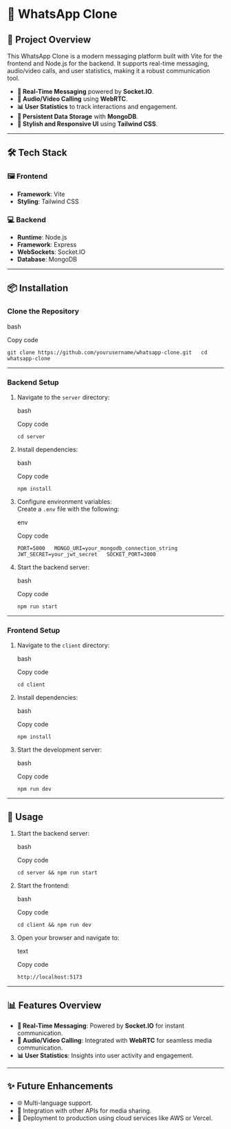 
# 📱 WhatsApp Clone



## 🌟 Project Overview

This WhatsApp Clone is a modern messaging platform built with Vite for the frontend and Node.js for the backend. It supports real-time messaging, audio/video calls, and user statistics, making it a robust communication tool.

-   **📧 Real-Time Messaging** powered by **Socket.IO**.
-   **🎥 Audio/Video Calling** using **WebRTC**.
-   **📊 User Statistics** to track interactions and engagement.
-   **💾 Persistent Data Storage** with **MongoDB**.
-   **🎨 Stylish and Responsive UI** using **Tailwind CSS**.

----------

## 🛠️ Tech Stack

### 🖼️ Frontend

-   **Framework**: Vite
-   **Styling**: Tailwind CSS

### 💻 Backend

-   **Runtime**: Node.js
-   **Framework**: Express
-   **WebSockets**: Socket.IO
-   **Database**: MongoDB

----------

## 📦 Installation

### Clone the Repository

bash

Copy code

`git clone https://github.com/yourusername/whatsapp-clone.git  
cd whatsapp-clone` 

----------

### Backend Setup

1.  Navigate to the `server` directory:
    
    bash
    
    Copy code
    
    `cd server` 
    
2.  Install dependencies:
    
    bash
    
    Copy code
    
    `npm install` 
    
3.  Configure environment variables:  
    Create a `.env` file with the following:
    
    env
    
    Copy code
    
    `PORT=5000  
    MONGO_URI=your_mongodb_connection_string  
    JWT_SECRET=your_jwt_secret  
    SOCKET_PORT=3000` 
    
4.  Start the backend server:
    
    bash
    
    Copy code
    
    `npm run start` 
    

----------

### Frontend Setup

1.  Navigate to the `client` directory:
    
    bash
    
    Copy code
    
    `cd client` 
    
2.  Install dependencies:
    
    bash
    
    Copy code
    
    `npm install` 
    
3.  Start the development server:
    
    bash
    
    Copy code
    
    `npm run dev` 
    

----------

## 📄 Usage

1.  Start the backend server:
    
    bash
    
    Copy code
    
    `cd server && npm run start` 
    
2.  Start the frontend:
    
    bash
    
    Copy code
    
    `cd client && npm run dev` 
    
3.  Open your browser and navigate to:
    
    text
    
    Copy code
    
    `http://localhost:5173` 
    

----------

## 📊 Features Overview

-   **📧 Real-Time Messaging**: Powered by **Socket.IO** for instant communication.
-   **🎥 Audio/Video Calling**: Integrated with **WebRTC** for seamless media communication.
-   **📊 User Statistics**: Insights into user activity and engagement.

----------

## ✨ Future Enhancements

-   🌐 Multi-language support.
-   🧩 Integration with other APIs for media sharing.
-   🚀 Deployment to production using cloud services like AWS or Vercel.

